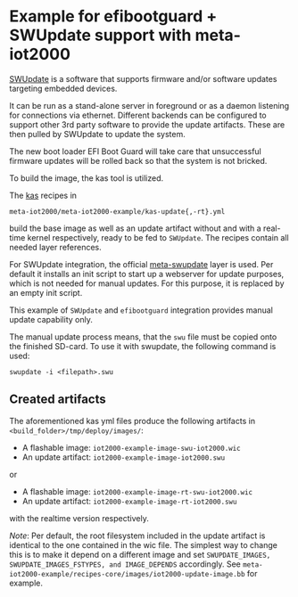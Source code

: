 # Example for efibootguard + SWUpdate support with meta-iot2000

[SWUpdate](https://github.com/sbabic/swupdate) is a software that supports
firmware and/or software updates targeting embedded devices.

It can be run as a stand-alone server in foreground or as a daemon listening
for connections via ethernet. Different backends can be configured to support
other 3rd party software to provide the update artifacts. These are then pulled
by SWUpdate to update the system.

The new boot loader EFI Boot Guard will take care that unsuccessful firmware
updates will be rolled back so that the system is not bricked.

To build the image, the kas tool is utilized.

The [kas](https://pypi.python.org/pypi/kas) recipes in

```
meta-iot2000/meta-iot2000-example/kas-update{,-rt}.yml
```

build the base image as well as an update artifact without and with a
real-time kernel respectively, ready to be fed to `SWUpdate`. The recipes
contain all needed layer references.

For SWUpdate integration, the official
[meta-swupdate](https://github.com/sbabic/meta-swupdate) layer is used. Per
default it installs an init script to start up a webserver for update purposes,
which is not needed for manual updates. For this purpose, it is replaced by an
empty init script.

This example of `SWUpdate` and `efibootguard` integration provides manual
update capability only.


The manual update process means, that the `swu` file must be copied onto the
finished SD-card. To use it with swupdate, the following command is used:

```
swupdate -i <filepath>.swu
```

## Created artifacts

The aforementioned kas yml files produce the following artifacts in
`<build_folder>/tmp/deploy/images/`:

* A flashable image: `iot2000-example-image-swu-iot2000.wic`
* An update artifact: `iot2000-example-image-iot2000.swu`

or

* A flashable image: `iot2000-example-image-rt-swu-iot2000.wic`
* An update artifact: `iot2000-example-image-rt-iot2000.swu`

with the realtime version respectively.

*Note*:
Per default, the root filesystem included in the update artifact is identical to
the one contained in the wic file. The simplest way to change this is to make it
depend on a different image and set `SWUPDATE_IMAGES, SWUPDATE_IMAGES_FSTYPES,
and IMAGE_DEPENDS` accordingly. See
`meta-iot2000-example/recipes-core/images/iot2000-update-image.bb` for example.
